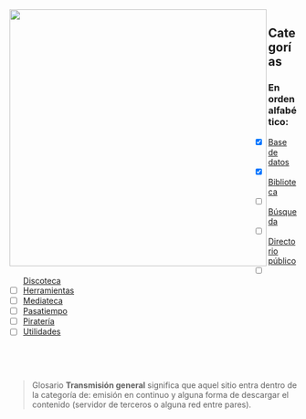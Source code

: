 <img src="https://i.imgur.com/4iRkjoR.png" align="left" width="450">

## Categorías
### En orden alfabético:

- [X] [Base de datos](notes/basededatos.md)
- [x] [Biblioteca](notes/biblioteca.md)
- [ ] [Búsqueda](notes/busqueda.md)
- [ ] [Directorio público](notes/directoriopublico.md)
- [ ] [Discoteca](notes/discoteca.md)
- [ ] [Herramientas](notes/herramienta.md)
- [ ] [Mediateca](notes/mediateca.md)
- [ ] [Pasatiempo](notes/pasatiempo.md)
- [ ] [Piratería](notes/pirateria.md)
- [ ] [Utilidades](notes/utilidades.md)

&nbsp;&nbsp;&nbsp;&nbsp;&nbsp;&nbsp;&nbsp;&nbsp;&nbsp;&nbsp;

&nbsp;&nbsp;&nbsp;&nbsp;&nbsp;&nbsp;&nbsp;&nbsp;&nbsp;&nbsp;

> Glosario
> **Transmisión general** significa que aquel sitio entra dentro de la categoría de: emisión en continuo y alguna forma de descargar el contenido (servidor de terceros o alguna red entre pares).
